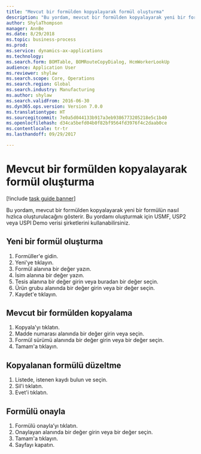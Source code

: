 ```yaml
--- 
title: "Mevcut bir formülden kopyalayarak formül oluşturma"
description: "Bu yordam, mevcut bir formülden kopyalayarak yeni bir formülün nasıl hızlıca oluşturulacağını gösterir."
author: ShylaThompson
manager: AnnBe
ms.date: 8/29/2018
ms.topic: business-process
ms.prod: 
ms.service: dynamics-ax-applications
ms.technology: 
ms.search.form: BOMTable, BOMRouteCopyDialog, HcmWorkerLookUp
audience: Application User
ms.reviewer: shylaw
ms.search.scope: Core, Operations
ms.search.region: Global
ms.search.industry: Manufacturing
ms.author: shylaw
ms.search.validFrom: 2016-06-30
ms.dyn365.ops.version: Version 7.0.0
ms.translationtype: HT
ms.sourcegitcommit: 7e0a5d044133b917a3eb9386773205218e5c1b40
ms.openlocfilehash: d34ca5befd04b0f82bf9564fd3976f4c2daab0ce
ms.contentlocale: tr-tr
ms.lasthandoff: 09/29/2017

---
```

# <a name="create-a-formula-by-copying-from-an-existing-formula"></a>Mevcut bir formülden kopyalayarak formül oluşturma

[!include [task guide banner](../../includes/task-guide-banner.md)]

Bu yordam, mevcut bir formülden kopyalayarak yeni bir formülün nasıl hızlıca oluşturulacağını gösterir. Bu yordamı oluşturmak için USMF, USP2 veya USPI Demo verisi şirketlerini kullanabilirsiniz.


## <a name="create-a-new-formula"></a>Yeni bir formül oluşturma
1. Formüller'e gidin.
2. Yeni'ye tıklayın.
3. Formül alanına bir değer yazın.
4. İsim alanına bir değer yazın.
5. Tesis alanına bir değer girin veya buradan bir değer seçin.
6. Ürün grubu alanında bir değer girin veya bir değer seçin.
7. Kaydet'e tıklayın.

## <a name="copy-from-an-existing-formula"></a>Mevcut bir formülden kopyalama
1. Kopyala'yı tıklatın.
2. Madde numarası alanında bir değer girin veya seçin.
3. Formül sürümü alanında bir değer girin veya bir değer seçin.
4. Tamam'a tıklayın.

## <a name="revise-the-copied-formula"></a>Kopyalanan formülü düzeltme
1. Listede, istenen kaydı bulun ve seçin.
2. Sil'i tıklatın.
3. Evet'i tıklatın.

## <a name="approve-formula"></a>Formülü onayla
1. Formülü onayla’yı tıklatın.
2. Onaylayan alanında bir değer girin veya bir değer seçin.
3. Tamam'a tıklayın.
4. Sayfayı kapatın.


